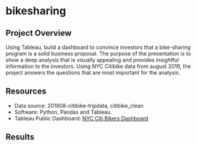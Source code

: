 # bikesharing

## Project Overview
Using Tableau, build a dashboard to convince investors that a bike-sharing program is a solid business proposal. The purpose of the presentation is to show a deep analysis that is visually appealing and provides insightful information to the investors. Using NYC Citibike data from august 2019, the project answers the questions that are most important for the analysis. 


## Resources
- Data source: 201908-citibike-tripdata, citibike_clean
- Software: Python, Pandas and Tableau.
- Tableau Public Dashboard: [NYC Citi Bikers Dashboard](https://public.tableau.com/app/profile/andres.pombo/viz/NYCCitiBikersAnalysis/NYCCitiBikeAnalysis "link to dashboard")

## Results
